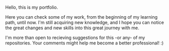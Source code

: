 Hello, this is my portfolio.

Here you can check some of my work, from the beginning of my learning path, until now. I'm still acquiring new knowledge, and I hope you can notice the great changes and new skills into this great journey with me.

I'm more than open to recieving suggestions for this -or any- of my repositories. Your comments might help me become a better professional! :)

